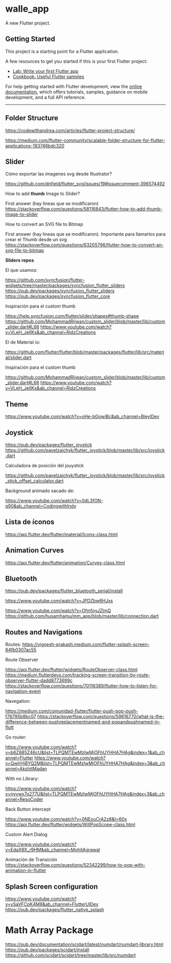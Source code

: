 # walle_app

A new Flutter project.

## Getting Started

This project is a starting point for a Flutter application.

A few resources to get you started if this is your first Flutter project:

- [Lab: Write your first Flutter app](https://docs.flutter.dev/get-started/codelab)
- [Cookbook: Useful Flutter samples](https://docs.flutter.dev/cookbook)

For help getting started with Flutter development, view the
[online documentation](https://docs.flutter.dev/), which offers tutorials,
samples, guidance on mobile development, and a full API reference.

--------------------------------------------
## Folder Structure

https://codewithandrea.com/articles/flutter-project-structure/

https://medium.com/flutter-community/scalable-folder-structure-for-flutter-applications-183746bdc320


## Slider

Cómo exportar las imagenes svg desde Illustrator?

https://github.com/dnfield/flutter_svg/issues/19#issuecomment-396574492


How to add **thumb** Image to Slider?

First answer (hay lineas que se modificaron)
https://stackoverflow.com/questions/58116843/flutter-how-to-add-thumb-image-to-slider


How to convert an SVG file to Bitmap

First answer (hay lineas que se modificaron). Importante para llamarlos para crear el Thumb desde un svg
https://stackoverflow.com/questions/63205796/flutter-how-to-convert-an-svg-file-to-bitmap


**Sliders repos**

El que usamos:

https://github.com/syncfusion/flutter-widgets/tree/master/packages/syncfusion_flutter_sliders
https://pub.dev/packages/syncfusion_flutter_sliders
https://pub.dev/packages/syncfusion_flutter_core

Inspiración para el custom thumb

https://help.syncfusion.com/flutter/slider/shapes#thumb-shape
https://github.com/MohammadRijwan/custom_slider/blob/master/lib/custom_slider.dart#L66
https://www.youtube.com/watch?v=VLeH_JeIIKs&ab_channel=RidzCreations


El de Material io:

https://github.com/flutter/flutter/blob/master/packages/flutter/lib/src/material/slider.dart

Inspiración para el custom thumb

https://github.com/MohammadRijwan/custom_slider/blob/master/lib/custom_slider.dart#L66
https://www.youtube.com/watch?v=VLeH_JeIIKs&ab_channel=RidzCreations



## Theme

https://www.youtube.com/watch?v=oHe-bGowiBc&ab_channel=BleylDev


## Joystick

https://pub.dev/packages/flutter_joystick
https://github.com/pavelzaichyk/flutter_joystick/blob/master/lib/src/joystick.dart

Calculadora de posición del jouystick

https://github.com/pavelzaichyk/flutter_joystick/blob/master/lib/src/joystick_stick_offset_calculator.dart

Background animado sacado de: 

https://www.youtube.com/watch?v=0dL3fON-q90&ab_channel=CodingwithIndy


## Lista de íconos

https://api.flutter.dev/flutter/material/Icons-class.html


## Animation Curves

https://api.flutter.dev/flutter/animation/Curves-class.html


## Bluetooth

https://pub.dev/packages/flutter_bluetooth_serial/install

https://www.youtube.com/watch?v=JPDZbw6HJxs

https://www.youtube.com/watch?v=Ofm1oyJZlmQ
https://github.com/husamhamu/mm_app/blob/master/lib/connection.dart


## Routes and Navigations

Routes: 
https://vignesh-prakash.medium.com/flutter-splash-screen-84fb0307ac55

Route Observer

https://api.flutter.dev/flutter/widgets/RouteObserver-class.html
https://medium.flutterdevs.com/tracking-screen-transition-by-route-observer-flutter-dadd8773699c
https://stackoverflow.com/questions/70116389/flutter-how-to-listen-for-navigation-event

Navegation:

https://medium.com/comunidad-flutter/flutter-push-pop-push-f76795b8bc07
https://stackoverflow.com/questions/59816770/what-is-the-difference-between-pushreplacementnamed-and-popandpushnamed-in-flutt

Go router:

https://www.youtube.com/watch?v=b6Z885Z46cU&list=TLPQMTEwMzIwMjOFhUYHHA7HAg&index=1&ab_channel=Flutter
https://www.youtube.com/watch?v=QwlrHjBYQ2M&list=TLPQMTEwMzIwMjOFhUYHHA7HAg&index=3&ab_channel=AkshitMadan

With no Library:

https://www.youtube.com/watch?v=nyvwx7o277U&list=TLPQMTEwMzIwMjOFhUYHHA7HAg&index=3&ab_channel=ResoCoder

Back Button intercept

https://www.youtube.com/watch?v=0NEouCrA2z8&t=60s
https://api.flutter.dev/flutter/widgets/WillPopScope-class.html

Custom Alert Dialog

https://www.youtube.com/watch?v=EdaX8X_r9HM&ab_channel=MohitAgrawal

Animación de Transición
https://stackoverflow.com/questions/52342299/how-to-pop-with-animation-in-flutter



## Splash Screen configuration

https://www.youtube.com/watch?v=ySaVFCpK4M8&ab_channel=FlutterUIDev
https://pub.dev/packages/flutter_native_splash


# Math Array Package

https://pub.dev/documentation/scidart/latest/numdart/numdart-library.html
https://pub.dev/packages/scidart/install
https://github.com/scidart/scidart/tree/master/lib/src/numdart

